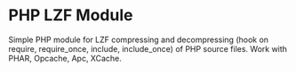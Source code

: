 PHP LZF Module
==============

Simple PHP module for LZF compressing and decompressing (hook on require, require_once, include, include_once) of PHP source files.
Work with PHAR, Opcache, Apc, XCache.
